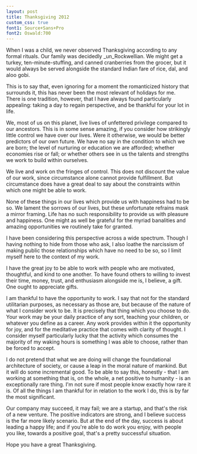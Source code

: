 ```yaml
---
layout: post
title: Thanksgiving 2012
custom_css: true
font1: Source+Sans+Pro
font2: Oswald:700
---
```


When I was a child, we never observed Thanksgiving according to any formal
rituals. Our family was decidedly _un_Rockwellian. We might
get a turkey, ten-minute-stuffing, and canned cranberries from the grocer, but
it would always be served alongside the standard Indian fare of rice, dal, and
aloo gobi.

This is to say that, even ignoring for a moment the romanticized
history that surrounds it, this has never been the most relevant of holidays
for me. There is one tradition, however, that I have always found particularly
appealing: taking a day to regain perspective, and be thankful for your lot in
life.

We, most of us on this planet, live lives of unfettered privilege compared to
our ancestors. This is in some sense amazing, if you consider how strikingly little
control we have over our lives. Were it otherwise, we would be better predictors of
our own future. We have no say in the condition to which we are born; the
level of nurturing or education we are afforded; whether economies rise or
fall; or whether others see in us the talents and strengths we work to build
within ourselves.

We live and work on the fringes of control. This does not discount the value
of our work, since circumstance alone cannot provide fulfillment. But
circumstance does have a great deal to say about the constraints within which one
might be able to work.

None of these things in our lives which provide us with happiness had to be so.
We lament the sorrows of our lives, but these unfortunate refrains mask a
mirror framing. Life has no such responsibility to provide us with pleasure
and happiness. One might as well be grateful for the myriad banalities and
amazing opportunities we routinely take for granted.

I have been considering this perspective across a wide spectrum. Though
I having nothing to hide from those who ask, I also loathe the narcissism of
making public those relationships which have no need to be so, so I limit
myself here to the context of my work.

I have the great joy to be able to work with people who are motivated,
thoughtful, and kind to one another. To have found others to willing to invest
their time, money, trust, and enthusiasm alongside me is, I believe, a gift.
One ought to appreciate gifts.

I am thankful to have the opportunity to work. I say that not for the standard
utilitarian purposes, as necessary as those are, but because of the nature of
what I consider work to be. It is precisely that thing which you choose to do.
Your work may be your daily practice of any sort, teaching your children, or
whatever you define as a career. Any work provides within it the opportunity for
joy, and for the meditative practice that comes with clarity of thought. I
consider myself particularly lucky that the activity which consumes the majority of
my waking hours is something I was able to choose, rather than be forced to
accept.

I do not pretend that what we are doing will change the foundational
architecture of society, or cause a leap in the moral nature of mankind. But it
will do some incremental good. To be able to say this, honestly - that I am
working at something that is, on the whole, a net positive to humanity - is an
exceptionally rare thing. I'm not sure if most people know exactly how rare it
is. Of all the things I am thankful for in relation to the work I do, this is
by far the most significant.

Our company may succeed, it may fail; we are a startup, and that's the risk of
a new venture. The positive indicators are strong, and I believe success is the
far more likely scenario. But at the end of the day, success is about leading a
happy life; and if you're able to do work you enjoy, with people you like,
towards a positive goal, that's a pretty successful situation.

Hope you have a great Thanksgiving.

